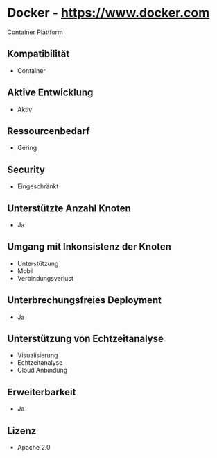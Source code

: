 # Docker - https://www.docker.com
Container Plattform

## Kompatibilität
- Container
	
## Aktive Entwicklung
- Aktiv

## Ressourcenbedarf
- Gering

## Security
- Eingeschränkt

## Unterstützte Anzahl Knoten
- Ja

## Umgang mit Inkonsistenz der Knoten
- Unterstützung
- Mobil
- Verbindungsverlust

## Unterbrechungsfreies Deployment
- Ja

## Unterstützung von Echtzeitanalyse
- Visualisierung
- Echtzeitanalyse
- Cloud Anbindung

## Erweiterbarkeit
- Ja

## Lizenz
- Apache 2.0